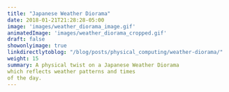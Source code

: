 ```yaml
---
title: "Japanese Weather Diorama"
date: 2018-01-21T21:28:28-05:00
image: 'images/weather_diorama_image.gif'
animatedImage: 'images/weather_diorama_cropped.gif'
draft: false 
showonlyimage: true
linkdirectlytoblog: "/blog/posts/physical_computing/weather-diorama/"
weight: 15
summary: A physical twist on a Japanese Weather Diorama
which reflects weather patterns and times
of the day.
---
```

